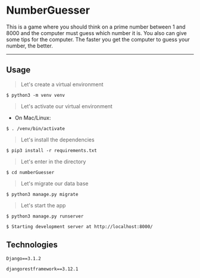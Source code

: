 # NumberGuesser

This is a game where you should think on a prime number between 1 and 8000 and the computer must guess which number it is. You also can give some tips for the computer. The faster you get the computer to guess your number, the better.

---

## Usage 

> Let's create a virtual environment
```shell
$ python3 -m venv venv
```
> Let's activate our virtual environment
* On Mac/Linux:
```shell
$ . /venv/bin/activate
```
> Let's install the dependencies
```shell
$ pip3 install -r requirements.txt
```

> Let's enter in the directory
```shell
$ cd numberGuesser
```
> Let's migrate our data base
```shell
$ python3 manage.py migrate
```
> Let's start the app
```shell
$ python3 manage.py runserver
```
```shell
$ Starting development server at http://localhost:8000/
```

## Technologies

```
Django==3.1.2
```
```
djangorestframework==3.12.1
```
